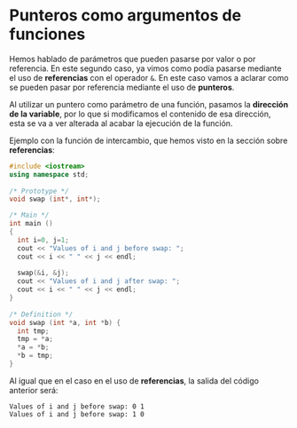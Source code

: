 # Punteros como argumentos de funciones

Hemos hablado de parámetros que pueden pasarse por valor o por referencia. En este segundo caso, ya vimos como podía pasarse mediante el uso de **referencias** con el operador `&`. En este caso vamos a aclarar como se pueden pasar por referencia mediante el uso de **punteros**. 

Al utilizar un puntero como parámetro de una función, pasamos la **dirección de la variable**, por lo que si modificamos el contenido de esa dirección, esta se va a ver alterada al acabar la ejecución de la función. 

Ejemplo con la función de intercambio, que hemos visto en la sección sobre **referencias**:

```cpp
#include <iostream>
using namespace std; 
 
/* Prototype */
void swap (int*, int*);

/* Main */
int main ()
{
  int i=0, j=1;
  cout << "Values of i and j before swap: ";
  cout << i << " " << j << endl;
  
  swap(&i, &j);
  cout << "Values of i and j after swap: ";
  cout << i << " " << j << endl;
}
  
/* Definition */
void swap (int *a, int *b) {
  int tmp;
  tmp = *a;
  *a = *b;
  *b = tmp;
}
```

Al igual que en el caso en el uso de **referencias**, la salida del código anterior será:
```
Values of i and j before swap: 0 1
Values of i and j before swap: 1 0
```
